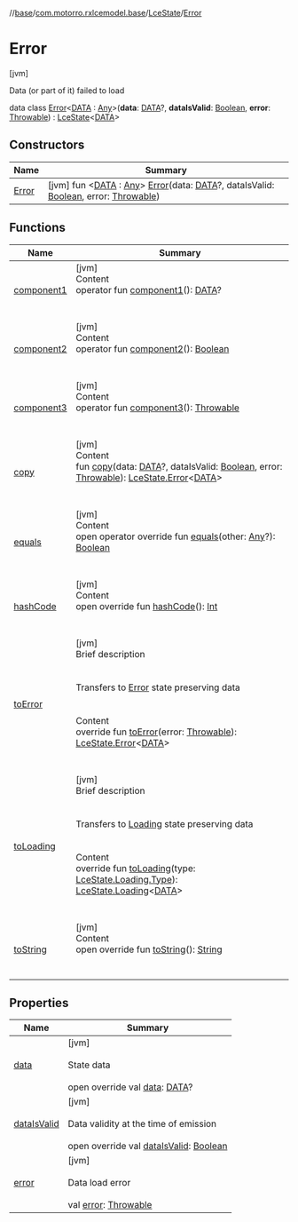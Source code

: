 //[base](../../../index.md)/[com.motorro.rxlcemodel.base](../../index.md)/[LceState](../index.md)/[Error](index.md)



# Error  
 [jvm] 

Data (or part of it) failed to load

data class [Error](index.md)<[DATA](index.md) : [Any](https://kotlinlang.org/api/latest/jvm/stdlib/kotlin/-any/index.html)>(**data**: [DATA](index.md)?, **dataIsValid**: [Boolean](https://kotlinlang.org/api/latest/jvm/stdlib/kotlin/-boolean/index.html), **error**: [Throwable](https://kotlinlang.org/api/latest/jvm/stdlib/kotlin/-throwable/index.html)) : [LceState](../index.md)<[DATA](index.md)>    


## Constructors  
  
|  Name|  Summary| 
|---|---|
| [Error](-error.md)|  [jvm] fun <[DATA](index.md) : [Any](https://kotlinlang.org/api/latest/jvm/stdlib/kotlin/-any/index.html)> [Error](-error.md)(data: [DATA](index.md)?, dataIsValid: [Boolean](https://kotlinlang.org/api/latest/jvm/stdlib/kotlin/-boolean/index.html), error: [Throwable](https://kotlinlang.org/api/latest/jvm/stdlib/kotlin/-throwable/index.html))   <br>


## Functions  
  
|  Name|  Summary| 
|---|---|
| [component1](component1.md)| [jvm]  <br>Content  <br>operator fun [component1](component1.md)(): [DATA](index.md)?  <br><br><br>
| [component2](component2.md)| [jvm]  <br>Content  <br>operator fun [component2](component2.md)(): [Boolean](https://kotlinlang.org/api/latest/jvm/stdlib/kotlin/-boolean/index.html)  <br><br><br>
| [component3](component3.md)| [jvm]  <br>Content  <br>operator fun [component3](component3.md)(): [Throwable](https://kotlinlang.org/api/latest/jvm/stdlib/kotlin/-throwable/index.html)  <br><br><br>
| [copy](copy.md)| [jvm]  <br>Content  <br>fun [copy](copy.md)(data: [DATA](index.md)?, dataIsValid: [Boolean](https://kotlinlang.org/api/latest/jvm/stdlib/kotlin/-boolean/index.html), error: [Throwable](https://kotlinlang.org/api/latest/jvm/stdlib/kotlin/-throwable/index.html)): [LceState.Error](index.md)<[DATA](index.md)>  <br><br><br>
| [equals](https://kotlinlang.org/api/latest/jvm/stdlib/kotlin/-any/equals.html)| [jvm]  <br>Content  <br>open operator override fun [equals](https://kotlinlang.org/api/latest/jvm/stdlib/kotlin/-any/equals.html)(other: [Any](https://kotlinlang.org/api/latest/jvm/stdlib/kotlin/-any/index.html)?): [Boolean](https://kotlinlang.org/api/latest/jvm/stdlib/kotlin/-boolean/index.html)  <br><br><br>
| [hashCode](https://kotlinlang.org/api/latest/jvm/stdlib/kotlin/-any/hash-code.html)| [jvm]  <br>Content  <br>open override fun [hashCode](https://kotlinlang.org/api/latest/jvm/stdlib/kotlin/-any/hash-code.html)(): [Int](https://kotlinlang.org/api/latest/jvm/stdlib/kotlin/-int/index.html)  <br><br><br>
| [toError](../to-error.md)| [jvm]  <br>Brief description  <br><br><br>Transfers to [Error](index.md) state preserving data<br><br>  <br>Content  <br>override fun [toError](../to-error.md)(error: [Throwable](https://kotlinlang.org/api/latest/jvm/stdlib/kotlin/-throwable/index.html)): [LceState.Error](index.md)<[DATA](index.md)>  <br><br><br>
| [toLoading](../to-loading.md)| [jvm]  <br>Brief description  <br><br><br>Transfers to [Loading](../-loading/index.md) state preserving data<br><br>  <br>Content  <br>override fun [toLoading](../to-loading.md)(type: [LceState.Loading.Type](../-loading/-type/index.md)): [LceState.Loading](../-loading/index.md)<[DATA](index.md)>  <br><br><br>
| [toString](https://kotlinlang.org/api/latest/jvm/stdlib/kotlin/-any/to-string.html)| [jvm]  <br>Content  <br>open override fun [toString](https://kotlinlang.org/api/latest/jvm/stdlib/kotlin/-any/to-string.html)(): [String](https://kotlinlang.org/api/latest/jvm/stdlib/kotlin/-string/index.html)  <br><br><br>


## Properties  
  
|  Name|  Summary| 
|---|---|
| [data](index.md#com.motorro.rxlcemodel.base/LceState.Error/data/#/PointingToDeclaration/)|  [jvm] <br><br>State data<br><br>open override val [data](index.md#com.motorro.rxlcemodel.base/LceState.Error/data/#/PointingToDeclaration/): [DATA](index.md)?   <br>
| [dataIsValid](index.md#com.motorro.rxlcemodel.base/LceState.Error/dataIsValid/#/PointingToDeclaration/)|  [jvm] <br><br>Data validity at the time of emission<br><br>open override val [dataIsValid](index.md#com.motorro.rxlcemodel.base/LceState.Error/dataIsValid/#/PointingToDeclaration/): [Boolean](https://kotlinlang.org/api/latest/jvm/stdlib/kotlin/-boolean/index.html)   <br>
| [error](index.md#com.motorro.rxlcemodel.base/LceState.Error/error/#/PointingToDeclaration/)|  [jvm] <br><br>Data load error<br><br>val [error](index.md#com.motorro.rxlcemodel.base/LceState.Error/error/#/PointingToDeclaration/): [Throwable](https://kotlinlang.org/api/latest/jvm/stdlib/kotlin/-throwable/index.html)   <br>


